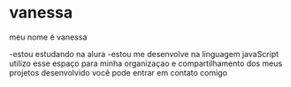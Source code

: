 # vanessa

meu  nome  é vanessa

-estou estudando  na alura
-estou me desenvolve  na linguagem javaScript
utilizo esse espaço para  minha organizaçao   e   compartilhamento dos meus projetos desenvolvido você pode entrar em contato comigo 
